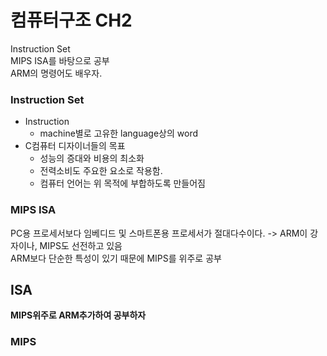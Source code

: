 # 컴퓨터구조 CH2
Instruction Set  
MIPS ISA를 바탕으로 공부  
ARM의 명령어도 배우자.  

### Instruction Set
- Instruction 
    - machine별로 고유한 language상의 word  
- C컴퓨터 디자이너들의 목표
    - 성능의 증대와 비용의 최소화 
    - 전력소비도 주요한 요소로 작용함.  
    - 컴퓨터 언어는 위 목적에 부합하도록 만들어짐  

### MIPS ISA
PC용 프로세서보다 임베디드 및 스마트폰용 프로세서가 절대다수이다. -> ARM이 강자이나, MIPS도 선전하고 있음  
ARM보다 단순한 특성이 있기 때문에 MIPS를 위주로 공부  

## ISA 
__MIPS위주로 ARM추가하여 공부하자__  

### MIPS

